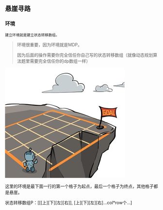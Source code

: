 ## 悬崖寻路

### 环境

`建立环境就是建立状态转移数组。`

>环境很重要，因为环境就是MDP。
>
>因为后面的操作需要你完全信任你自己写的状态转移数组（就像动态规划算法题里需要完全信任你的dp数组一样）

![悬崖寻路](https://github.com/WAYSC/charming-RL/blob/main/images/%E6%82%AC%E5%B4%96%E5%AF%BB%E8%B7%AF.png)

这里的环境是最下面一行的第一个格子为起点，最后一个格子为终点，其他格子都是悬崖。

状态转移数组P：[[[上][下][左][右]], [上][下][左][右]...col*row个...]
